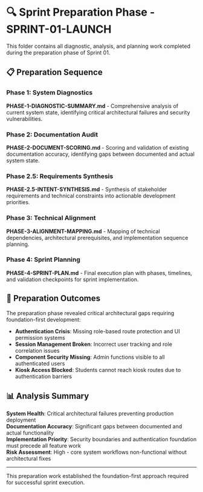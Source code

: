 # 🔍 Sprint Preparation Phase - SPRINT-01-LAUNCH

This folder contains all diagnostic, analysis, and planning work completed during the preparation phase of Sprint 01.

## 📋 Preparation Sequence

### Phase 1: System Diagnostics
**PHASE-1-DIAGNOSTIC-SUMMARY.md** - Comprehensive analysis of current system state, identifying critical architectural failures and security vulnerabilities.

### Phase 2: Documentation Audit  
**PHASE-2-DOCUMENT-SCORING.md** - Scoring and validation of existing documentation accuracy, identifying gaps between documented and actual system state.

### Phase 2.5: Requirements Synthesis
**PHASE-2.5-INTENT-SYNTHESIS.md** - Synthesis of stakeholder requirements and technical constraints into actionable development priorities.

### Phase 3: Technical Alignment
**PHASE-3-ALIGNMENT-MAPPING.md** - Mapping of technical dependencies, architectural prerequisites, and implementation sequence planning.

### Phase 4: Sprint Planning
**PHASE-4-SPRINT-PLAN.md** - Final execution plan with phases, timelines, and validation checkpoints for sprint implementation.

## 🎯 Preparation Outcomes

The preparation phase revealed critical architectural gaps requiring foundation-first development:

- **Authentication Crisis**: Missing role-based route protection and UI permission systems
- **Session Management Broken**: Incorrect user tracking and role correlation issues  
- **Component Security Missing**: Admin functions visible to all authenticated users
- **Kiosk Access Blocked**: Students cannot reach kiosk routes due to authentication barriers

## 📊 Analysis Summary

**System Health**: Critical architectural failures preventing production deployment  
**Documentation Accuracy**: Significant gaps between documented and actual functionality  
**Implementation Priority**: Security boundaries and authentication foundation must precede all feature work  
**Risk Assessment**: High - core system workflows non-functional without architectural fixes

---

This preparation work established the foundation-first approach required for successful sprint execution.